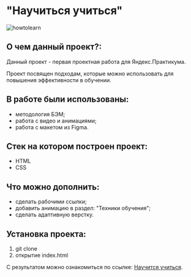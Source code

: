 # "Научиться учиться"
![howtolearn](https://github.com/rocketsaladgirl/how-to-learn/assets/114432448/2c9a63c4-40ea-4412-8eba-41befd2af3c1)

## О чем данный проект?:

Данный проект - первая проектная работа для Яндекс.Практикума.

Проект посвящен подходам, которые можно использовать для повышения эффективности в обучении.

## В работе были использованы:
+ методология БЭМ;
+ работа с видео и анимациями;
+ работа с макетом из Figma.

## Стек на котором построен проект:
+ HTML
+ CSS

## Что можно дополнить:
+ сделать рабочими ссылки;
+ добавить анимацию в раздел: "Техники обучения";
+ сделать адаптивную верстку.

## Установка проекта:
1. git clone
2. открытие index.html

С результатом можно ознакомиться по ссылке: [Научится учиться](https://rocketsaladgirl.github.io/how-to-learn/).   


